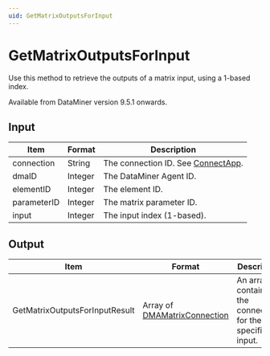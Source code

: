 ```yaml
---
uid: GetMatrixOutputsForInput
---
```


# GetMatrixOutputsForInput

Use this method to retrieve the outputs of a matrix input, using a 1-based index.

Available from DataMiner version 9.5.1 onwards.

## Input

| Item        | Format  | Description                                           |
|-------------|---------|-------------------------------------------------------|
| connection  | String  | The connection ID. See [ConnectApp](xref:ConnectApp). |
| dmaID       | Integer | The DataMiner Agent ID.                               |
| elementID   | Integer | The element ID.                                       |
| parameterID | Integer | The matrix parameter ID.                              |
| input       | Integer | The input index (1-based).                            |

## Output

| Item | Format | Description |
|--|--|--|
| GetMatrixOutputsForInputResult | Array of [DMAMatrixConnection](xref:DMAMatrixConnection) | An array containing the connections for the specified input. |
